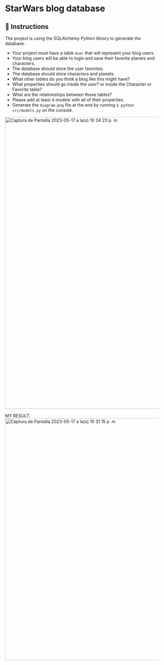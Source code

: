 # StarWars blog database

## 📝 Instructions

The project is using the SQLAlchemy Python library to generate the database.

- Your project must have a table `User` that will represent your blog users.
- Your blog users will be able to login and save their favorite planets and characters.
- The database should store the user favorites.
- The database should store characters and planets.
- What other tables do you think a blog like this might have?
- What properties should go inside the user? or inside the Character or Favorite table?
- What are the relationships between those tables?
- Please add at least 4 models with all of their properties.
- Generate the `diagram.png` file at the end by running `$ python src/models.py` on the console.

<img width="954" alt="Captura de Pantalla 2023-05-17 a la(s) 10 34 23 p  m" src="https://github.com/maraarrieche/Data-modeling-Star-Wars/assets/123425280/c57cfd58-f79b-41ba-b328-71188fa06ff7">


MY RESULT:
<img width="791" alt="Captura de Pantalla 2023-05-17 a la(s) 10 31 15 p  m" src="https://github.com/maraarrieche/Data-modeling-Star-Wars/assets/123425280/7e995cd3-e6e9-4a35-8280-a9b390da917a">

